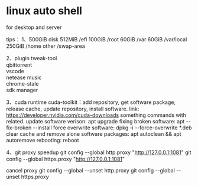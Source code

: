 # linux auto shell
for desktop and server

tips：
1、500GiB disk
  512MiB /efi
  100GiB /root
  60GiB /var
  60GiB /var/local
  250GiB /home
  other /swap-area

2、plugin
  tweak-tool\
  qbittorrent\
  vscode\
  netease music\
  chrome-stale\
  sdk manager
  
3、cuda runtime
  cuda-toolkit：add repository, get software package, release cache, update repository, install software. link: https://developer.nvidia.com/cuda-downloads
  something commands with related.
  update software verison: apt upgrade
  fixing broken software: apt --fix-broken --install
  force overwrite software: dpkg -i --force-overwrite *.deb
  clear cache and remove alone software packages: apt autoclean && apt autoremove
  rebooting: reboot
  
4、git proxy speedup
  git config --global http.proxy "http://127.0.0.1:1081"
  git config --global https.proxy "http://127.0.0.1:1081"
  
  cancel proxy
  git config --global --unset http.proxy
  git config --global --unset https.proxy

